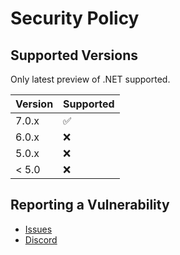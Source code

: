 # Security Policy

## Supported Versions

Only latest preview of .NET supported.

| Version | Supported          |
| ------- | ------------------ |
| 7.0.x   | :white_check_mark: |
| 6.0.x   | :x:                |
| 5.0.x   | :x:                |
| < 5.0   | :x:                |

## Reporting a Vulnerability

* [Issues](https://github.com/SoulWorkerResearch/SoulCore/issues/new)
* [Discord]([Discord](http://discord.gg/SequFJP))
